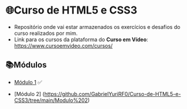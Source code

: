 # 🌐Curso de HTML5 e CSS3
- Repositório onde vai estar armazenados os exercícios e desafios do curso realizados por mim.
- Link para os cursos da plataforma do **Curso em Vídeo**: https://www.cursoemvideo.com/cursos/ 

## 📚Módulos
- [Módulo 1](https://github.com/GabrielYuriRF0/Curso-de-HTML5-e-CSS3/tree/main/Modulo%201) ✅

- [Módulo 2] (https://github.com/GabrielYuriRF0/Curso-de-HTML5-e-CSS3/tree/main/Modulo%202)
